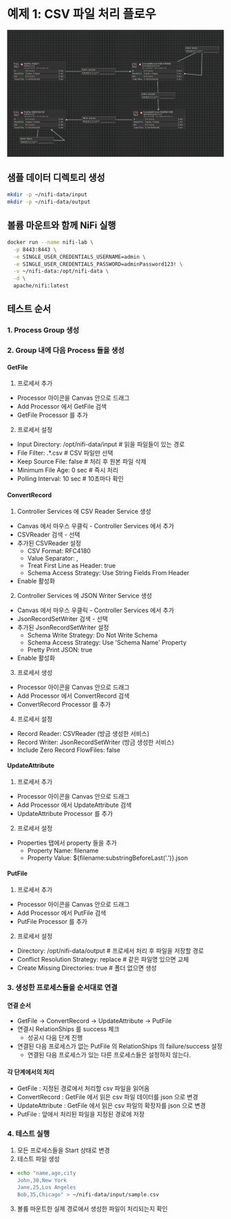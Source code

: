 # 예제 1: CSV 파일 처리 플로우

![alt text](CSV_JSON_CONVERT.png)

## 샘플 데이터 디렉토리 생성

```bash
mkdir -p ~/nifi-data/input
mkdir -p ~/nifi-data/output
```

## 볼륨 마운트와 함께 NiFi 실행

```bash
docker run --name nifi-lab \
  -p 8443:8443 \
  -e SINGLE_USER_CREDENTIALS_USERNAME=admin \
  -e SINGLE_USER_CREDENTIALS_PASSWORD=adminPassword123! \
  -v ~/nifi-data:/opt/nifi-data \
  -d \
  apache/nifi:latest
```

## 테스트 순서

### 1. Process Group 생성

### 2. Group 내에 다음 Process 들을 생성

#### GetFile

1. 프로세서 추가

- Processor 아이콘을 Canvas 안으로 드래그
- Add Processor 에서 GetFile 검색
- GetFile Processor 를 추가

2. 프로세서 설정

- Input Directory: /opt/nifi-data/input # 읽을 파일들이 있는 경로
- File Filter: .\*\.csv # CSV 파일만 선택
- Keep Source File: false # 처리 후 원본 파일 삭제
- Minimum File Age: 0 sec # 즉시 처리
- Polling Interval: 10 sec # 10초마다 확인

#### ConvertRecord

1. Controller Services 에 CSV Reader Service 생성

- Canvas 에서 마우스 우클릭 - Controller Services 에서 추가
- CSVReader 검색 - 선택
- 추가된 CSVReader 설정
  - CSV Format: RFC4180
  - Value Separator: ,
  - Treat First Line as Header: true
  - Schema Access Strategy: Use String Fields From Header
- Enable 활성화

2. Controller Services 에 JSON Writer Service 생성

- Canvas 에서 마우스 우클릭 - Controller Services 에서 추가
- JsonRecordSetWriter 검색 - 선택
- 추가된 JsonRecordSetWriter 설정
  - Schema Write Strategy: Do Not Write Schema
  - Schema Access Strategy: Use 'Schema Name' Property
  - Pretty Print JSON: true
- Enable 활성화

3. 프로세서 생성

- Processor 아이콘을 Canvas 안으로 드래그
- Add Processor 에서 ConvertRecord 검색
- ConvertRecord Processor 를 추가

4. 프로세서 설정

- Record Reader: CSVReader (방금 생성한 서비스)
- Record Writer: JsonRecordSetWriter (방금 생성한 서비스)
- Include Zero Record FlowFiles: false

#### UpdateAttribute

1. 프로세서 추가

- Processor 아이콘을 Canvas 안으로 드래그
- Add Processor 에서 UpdateAttribute 검색
- UpdateAttribute Processor 를 추가

2. 프로세서 설정

- Properties 탭에서 property 들을 추가
  - Property Name: filename
  - Property Value: ${filename:substringBeforeLast('.')}.json

#### PutFile

1. 프로세서 추가

- Processor 아이콘을 Canvas 안으로 드래그
- Add Processor 에서 PutFile 검색
- PutFile Processor 를 추가

2. 프로세서 설정

- Directory: /opt/nifi-data/output # 프로세서 처리 후 파일을 저장할 경로
- Conflict Resolution Strategy: replace # 같은 파일명 있으면 교체
- Create Missing Directories: true # 폴더 없으면 생성

### 3. 생성한 프로세스들을 순서대로 연결

#### 연결 순서

- GetFile -> ConvertRecord -> UpdateAttribute -> PutFile
- 연결시 RelationShips 를 success 체크
  - 성공시 다음 단계 진행
- 연결된 다음 프로세스가 없는 PutFile 의 RelationShips 의 failure/success 설정
  - 연결된 다음 프로세스가 있는 다른 프로세스들은 설정하지 않는다.

#### 각 단계에서의 처리

- GetFile : 지정된 경로에서 처리할 csv 파일을 읽어옴
- ConvertRecord : GetFile 에서 읽은 csv 파일 데이터를 json 으로 변경
- UpdateAttribute : GetFile 에서 읽은 csv 파일의 확장자를 json 으로 변경
- PutFile : 앞에서 처리된 파일을 지정된 경로에 저장

### 4. 테스트 실행

1. 모든 프로세스들을 Start 상태로 변경
2. 테스트 파일 생성

- ```bash
  echo "name,age,city
  John,30,New York
  Jane,25,Los Angeles
  Bob,35,Chicago" > ~/nifi-data/input/sample.csv
  ```

3. 볼륨 마운트한 실제 경로에서 생성한 파일이 처리되는지 확인
